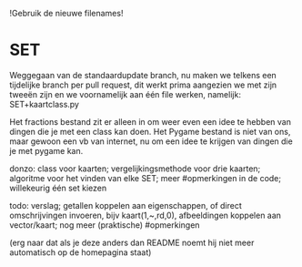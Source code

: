 !Gebruik de nieuwe filenames!

# SET
Weggegaan van de standaardupdate branch, nu maken we telkens een tijdelijke branch per pull request, dit werkt prima aangezien we met zijn tweeën zijn en we voornamelijk aan één file werken, namelijk:
  SET+kaartclass.py

Het fractions bestand zit er alleen in om weer even een idee te hebben van dingen die je met een class kan doen.
Het Pygame bestand is niet van ons, maar gewoon een vb van internet, nu om een idee te krijgen van dingen die je met pygame kan.

donzo:
  class voor kaarten;
  vergelijkingsmethode voor drie kaarten;
  algoritme voor het vinden van elke SET;
  meer #opmerkingen in de code;
  willekeurig één set kiezen

todo:
  verslag;
  getallen koppelen aan eigenschappen, of direct omschrijvingen invoeren, bijv kaart(1,~,rd,0),
  afbeeldingen koppelen aan vector/kaart;
  nog meer (praktische) #opmerkingen

(erg naar dat als je deze anders dan README noemt hij niet meer automatisch op de homepagina staat)
